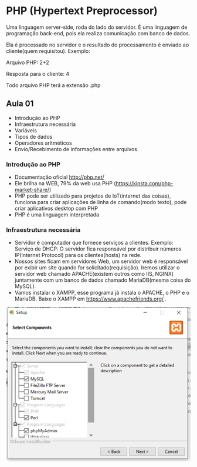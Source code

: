 # PHP (Hypertext Preprocessor)
Uma linguagem server-side, roda do lado do servidor. É uma linguagem de programação back-end, pois ela realiza comunicação com banco de dados. 

Ela é processado no servidor e o resultado do processamento é enviado ao cliente(quem requisitou). Exemplo:

Arquivo PHP: 2+2

Resposta para o cliente: 4

Todo arquivo PHP terá a extensão .php

## Aula 01
 - Introdução ao PHP
 - Infraestrutura necessária
 - Variáveis
 - Tipos de dados
 - Operadores aritméticos
 - Envio/Recebimento de informações entre arquivos

### Introdução ao PHP
- Documentação oficial http://php.net/
- Ele brilha na WEB, 79% da web usa PHP (https://kinsta.com/php-market-share/)
- PHP pode ser utilizado para projetos de IoT(internet das coisas), funciona para criar aplicações de linha de comando(modo texto), pode criar aplicativos desktop com PHP
- PHP é uma linguagem interpretada

### Infraestrutura necessária
- Servidor é computador que fornece serviços a clientes. Exemplo: Serviço de DHCP: O servidor fica responsável por distribuir números IP(Internet Protocol) para os clientes(hosts) na rede.
- Nossos sites ficam em servidores Web, um servidor web é responsável por exibir um site quando for solicitado(requisição). Iremos utilizar o servidor web chamado APACHE(existem outros como IIS, NGINX) juntamente com um banco de dados chamado MariaDB(mesma coisa do MySQL). 
- Vamos instalar o XAMPP, esse programa já instala o APACHE, o PHP e o MariaDB. Baixe o XAMPP em https://www.apachefriends.org/ . 

![](xampp.PNG)